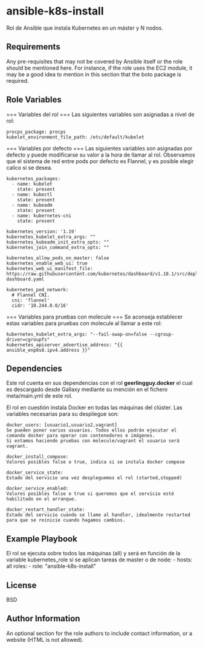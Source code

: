 ansible-k8s-install
=========

Rol de Ansible que instala Kubernetes en un máster y N nodos.

Requirements
------------

Any pre-requisites that may not be covered by Ansible itself or the role should be mentioned here. For instance, if the role uses the EC2 module, it may be a good idea to mention in this section that the boto package is required.

Role Variables
--------------

=== Variables del rol ===
Las siguientes variables son asignadas a nivel de rol:
```
procps_package: procps
kubelet_environment_file_path: /etc/default/kubelet
```

=== Variables por defecto ===
Las siguientes variables son asignadas por defecto y puede modificarse su valor a la hora de llamar al rol. Observamos que el sistema de red entre pods por defecto es Flannel, y es posible elegir calico si se desea. 
```
kubernetes_packages:
  - name: kubelet
    state: present
  - name: kubectl
    state: present
  - name: kubeadm
    state: present
  - name: kubernetes-cni
    state: present

kubernetes_version: '1.19'
kubernetes_kubelet_extra_args: ""
kubernetes_kubeadm_init_extra_opts: ""
kubernetes_join_command_extra_opts: ""

kubernetes_allow_pods_on_master: false
kubernetes_enable_web_ui: true
kubernetes_web_ui_manifest_file: https://raw.githubusercontent.com/kubernetes/dashboard/v1.10.1/src/deploy/recommended/kubernetes-dashboard.yaml

kubernetes_pod_network:
  # Flannel CNI.
  cni: 'flannel'
  cidr: '10.244.0.0/16'
```
=== Variables para pruebas con molecule ===
Se aconseja establecer estas variables para pruebas con molecule al llamar a este rol:
```
kubernetes_kubelet_extra_args: "--fail-swap-on=false --cgroup-driver=cgroupfs"
kubernetes_apiserver_advertise_address: "{{ ansible_enp0s8.ipv4.address }}"
```


Dependencies
------------

Este rol cuenta en sus dependencias con el rol **geerlingguy.docker** el cual es descargado desde Gallaxy mediante su mención en el fichero meta/main.yml de este rol.

El rol en cuestión instala Docker en todas las máquinas del clúster. Las variables necesarias para su despliegue son:

```
docker_users: [usuario1,usuario2,vagrant]
Se pueden poner varios usuarios. Todos ellos podrán ejecutar el comando docker para operar con contenedores e imágenes.
Si estamos haciendo pruebas con molecule/vagrant el usuario será vagrant.

docker_install_compose:
Valores posibles false o true, indica si se instala docker compose

docker_service_state:
Estado del servicio una vez despleguemos el rol (started,stopped)

docker_service_enabled:
Valores posibles false o true si queremos que el servicio esté habilitado en el arranque.

docker_restart_handler_state:
Estado del servicio cuando se llame al handler, idealmente restarted para que se reinicie cuando hagamos cambios.

```


Example Playbook
----------------

El rol se ejecuta sobre todos las máquinas (all) y será en función de la variable kubernetes\_role si se aplican tareas de master o de node: 
    - hosts: all
      roles:
         - role: "ansible-k8s-install"

License
-------

BSD

Author Information
------------------

An optional section for the role authors to include contact information, or a website (HTML is not allowed).
